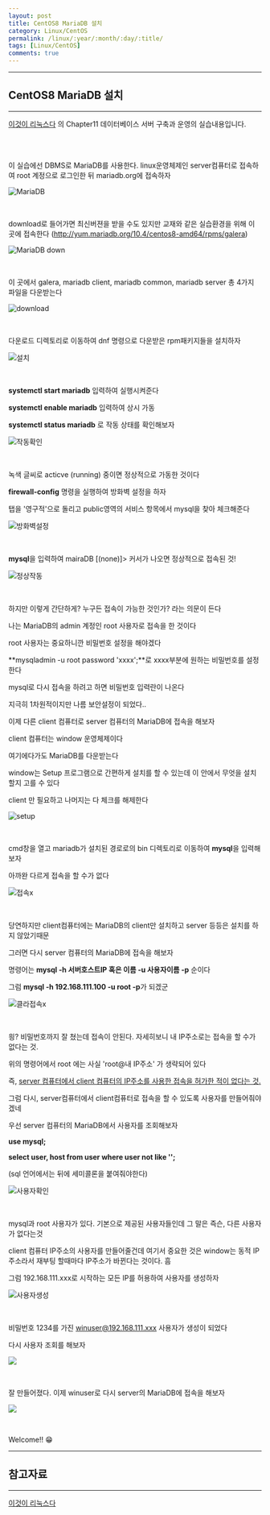 ```yaml
---
layout: post
title: CentOS8 MariaDB 설치
category: Linux/CentOS
permalink: /linux/:year/:month/:day/:title/
tags: [Linux/CentOS]
comments: true
---
```


---

## CentOS8 MariaDB 설치

---

[이것이 리눅스다](https://book.naver.com/bookdb/book_detail.nhn?bid=16315003) 의 Chapter11 데이터베이스 서버 구축과 운영의 실습내용입니다.

<br>

<br>

이 실습에선 DBMS로 MariaDB를 사용한다. linux운영체제인 server컴퓨터로 접속하여 root 계정으로 로그인한 뒤 mariadb.org에 접속하자

![MariaDB](/assets/post/linux/2020-12-17-01.jpg)

<br>

download로 들어가면 최신버젼을 받을 수도 있지만 교재와 같은 실습환경을 위해 이 곳에 접속한다 (http://yum.mariadb.org/10.4/centos8-amd64/rpms/galera)

![MariaDB down](/assets/post/linux/2020-12-17-02.jpg)

<br>

이 곳에서 galera, mariadb client, mariadb common, mariadb server 총 4가지 파일을 다운받는다

![download](/assets/post/linux/2020-12-17-03.jpg)

<br>

다운로드 디렉토리로 이동하여 dnf 명령으로 다운받은 rpm패키지들을 설치하자

![설치](/assets/post/linux/2020-12-17-04.jpg)

<br>

**systemctl start mariadb** 입력하여 실행시켜준다

**systemctl enable mariadb** 입력하여 상시 가동

**systemctl status mariadb** 로 작동 상태를 확인해보자

![작동확인](/assets/post/linux/2020-12-17-05.jpg)

<br>

녹색 글씨로 acticve (running) 중이면 정상적으로 가동한 것이다

**firewall-config** 명령을 실행하여 방화벽 설정을 하자

탭을 '영구적'으로 돌리고 public영역의 서비스 항목에서 mysql을 찾아 체크해준다

![방화벽설정](/assets/post/linux/2020-12-17-06.JPG)

<br>

**mysql**을 입력하여 mairaDB [(none)]> 커서가 나오면 정상적으로 접속된 것!

![정상작동](/assets/post/linux/2020-12-17-07.JPG)

<br>

하지만 이렇게 간단하게? 누구든 접속이 가능한 것인가? 라는 의문이 든다

나는 MariaDB의 admin 계정인 root 사용자로 접속을 한 것이다

root 사용자는 중요하니깐 비밀번호 설정을 해야겠다

**mysqladmin -u root password 'xxxx';**로 xxxx부분에 원하는 비밀번호를 설정한다

mysql로 다시 접속을 하려고 하면 비밀번호 입력란이 나온다

지극히 1차원적이지만 나름 보안설정이 되었다..

이제 다른 client 컴퓨터로 server 컴퓨터의 MariaDB에 접속을 해보자

client 컴퓨터는 window 운영체제이다 

여기에다가도 MariaDB를 다운받는다

window는 Setup 프로그램으로 간편하게 설치를 할 수 있는데 이 안에서 무엇을 설치할지 고를 수 있다

client 만 필요하고 나머지는 다 체크를 해제한다

![setup](/assets/post/linux/2020-12-17-08.JPG)

<br>

cmd창을 열고 mariadb가 설치된 경로로의 bin 디렉토리로 이동하여 **mysql**을 입력해보자

아까완 다르게 접속을 할 수가 없다

![접속x](/assets/post/linux/2020-12-17-09.JPG)

<br>

당연하지만  client컴퓨터에는 MariaDB의 client만 설치하고 server 등등은 설치를 하지 않았기때문

그러면 다시 server 컴퓨터의 MariaDB에 접속을 해보자

명령어는 **mysql -h 서버호스트IP 혹은 이름 -u 사용자이름 -p** 순이다

그럼 **mysql -h 192.168.111.100 -u root -p**가 되겠군

![클라접속x](/assets/post/linux/2020-12-17-10.JPG) 

<br>

읭?  비밀번호까지 잘 쳤는데 접속이 안된다. 자세히보니 내 IP주소로는 접속을 할 수가 없다는 것.

위의 명령어에서 root 에는 사실 'root@내 IP주소' 가 생략되어 있다

즉, <u>server 컴퓨터에서 client 컴퓨터의 IP주소를 사용한 접속을 허가한 적이 없다는 것.</u>

그럼 다시, server컴퓨터에서 client컴퓨터로 접속을 할 수 있도록 사용자를 만들어줘야겠네

우선 server 컴퓨터의 MariaDB에서 사용자를 조회해보자

**use mysql;**

**select user, host from user where user not like '';**

(sql 언어에서는 뒤에 세미콜론을 붙여줘야한다)

![사용자확인](/assets/post/linux/2020-12-17-11.JPG)

<br>

mysql과 root 사용자가 있다. 기본으로 제공된 사용자들인데 그 말은 즉슨, 다른 사용자가 없다는것

client 컴퓨터 IP주소의 사용자를 만들어줄건데 여기서 중요한 것은 window는 동적 IP주소라서 재부팅 할때마다 IP주소가 바뀐다는 것이다. 흠

그럼 192.168.111.xxx로 시작하는 모든 IP를 허용하여 사용자를 생성하자

![사용자생성](/assets/post/linux/2020-12-17-12.JPG)

<br>

비밀번호 1234를 가진 winuser@192.168.111.xxx 사용자가 생성이 되었다

다시 사용자 조회를 해보자

![](/assets/post/linux/2020-12-17-13.JPG)

<br>

 잘 만들어졌다. 이제 winuser로 다시 server의 MariaDB에 접속을 해보자

![](/assets/post/linux/2020-12-17-14.JPG)

<br>

Welcome!! 😁



---

## 참고자료

---

[이것이 리눅스다](https://book.naver.com/bookdb/book_detail.nhn?bid=16315003) 
